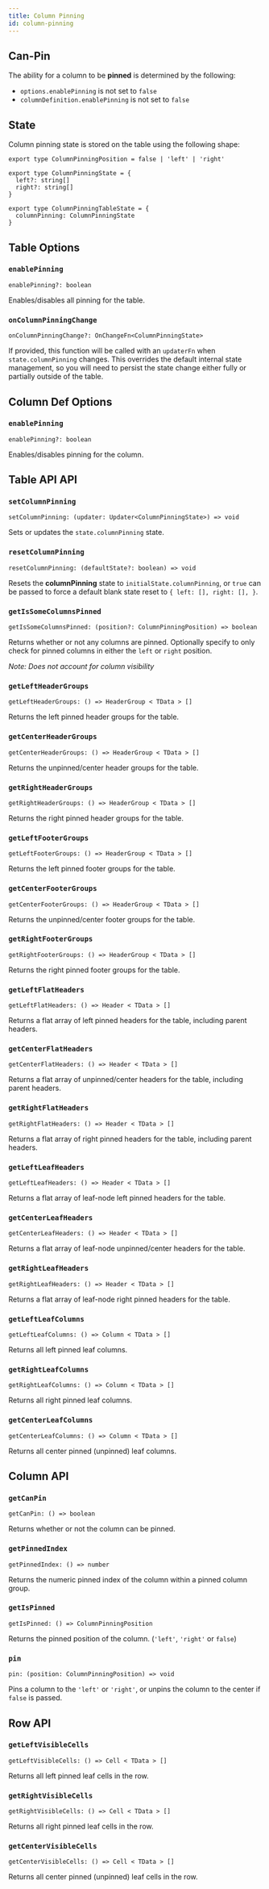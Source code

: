 ```yaml
---
title: Column Pinning
id: column-pinning
---
```


## Can-Pin

The ability for a column to be **pinned** is determined by the following:

- `options.enablePinning` is not set to `false`
- `columnDefinition.enablePinning` is not set to `false`

## State

Column pinning state is stored on the table using the following shape:

```tsx
export type ColumnPinningPosition = false | 'left' | 'right'

export type ColumnPinningState = {
  left?: string[]
  right?: string[]
}

export type ColumnPinningTableState = {
  columnPinning: ColumnPinningState
}
```

## Table Options

### `enablePinning`

```tsx
enablePinning?: boolean
```

Enables/disables all pinning for the table.

### `onColumnPinningChange`

```tsx
onColumnPinningChange?: OnChangeFn<ColumnPinningState>
```

If provided, this function will be called with an `updaterFn` when `state.columnPinning` changes. This overrides the default internal state management, so you will need to persist the state change either fully or partially outside of the table.

## Column Def Options

### `enablePinning`

```tsx
enablePinning?: boolean
```

Enables/disables pinning for the column.

## Table API API

### `setColumnPinning`

```tsx
setColumnPinning: (updater: Updater<ColumnPinningState>) => void
```

Sets or updates the `state.columnPinning` state.

### `resetColumnPinning`

```tsx
resetColumnPinning: (defaultState?: boolean) => void
```

Resets the **columnPinning** state to `initialState.columnPinning`, or `true` can be passed to force a default blank state reset to `{ left: [], right: [], }`.

### `getIsSomeColumnsPinned`

```tsx
getIsSomeColumnsPinned: (position?: ColumnPinningPosition) => boolean
```

Returns whether or not any columns are pinned. Optionally specify to only check for pinned columns in either the `left` or `right` position.

_Note: Does not account for column visibility_

### `getLeftHeaderGroups`

```tsx
getLeftHeaderGroups: () => HeaderGroup < TData > []
```

Returns the left pinned header groups for the table.

### `getCenterHeaderGroups`

```tsx
getCenterHeaderGroups: () => HeaderGroup < TData > []
```

Returns the unpinned/center header groups for the table.

### `getRightHeaderGroups`

```tsx
getRightHeaderGroups: () => HeaderGroup < TData > []
```

Returns the right pinned header groups for the table.

### `getLeftFooterGroups`

```tsx
getLeftFooterGroups: () => HeaderGroup < TData > []
```

Returns the left pinned footer groups for the table.

### `getCenterFooterGroups`

```tsx
getCenterFooterGroups: () => HeaderGroup < TData > []
```

Returns the unpinned/center footer groups for the table.

### `getRightFooterGroups`

```tsx
getRightFooterGroups: () => HeaderGroup < TData > []
```

Returns the right pinned footer groups for the table.

### `getLeftFlatHeaders`

```tsx
getLeftFlatHeaders: () => Header < TData > []
```

Returns a flat array of left pinned headers for the table, including parent headers.

### `getCenterFlatHeaders`

```tsx
getCenterFlatHeaders: () => Header < TData > []
```

Returns a flat array of unpinned/center headers for the table, including parent headers.

### `getRightFlatHeaders`

```tsx
getRightFlatHeaders: () => Header < TData > []
```

Returns a flat array of right pinned headers for the table, including parent headers.

### `getLeftLeafHeaders`

```tsx
getLeftLeafHeaders: () => Header < TData > []
```

Returns a flat array of leaf-node left pinned headers for the table.

### `getCenterLeafHeaders`

```tsx
getCenterLeafHeaders: () => Header < TData > []
```

Returns a flat array of leaf-node unpinned/center headers for the table.

### `getRightLeafHeaders`

```tsx
getRightLeafHeaders: () => Header < TData > []
```

Returns a flat array of leaf-node right pinned headers for the table.

### `getLeftLeafColumns`

```tsx
getLeftLeafColumns: () => Column < TData > []
```

Returns all left pinned leaf columns.

### `getRightLeafColumns`

```tsx
getRightLeafColumns: () => Column < TData > []
```

Returns all right pinned leaf columns.

### `getCenterLeafColumns`

```tsx
getCenterLeafColumns: () => Column < TData > []
```

Returns all center pinned (unpinned) leaf columns.

## Column API

### `getCanPin`

```tsx
getCanPin: () => boolean
```

Returns whether or not the column can be pinned.

### `getPinnedIndex`

```tsx
getPinnedIndex: () => number
```

Returns the numeric pinned index of the column within a pinned column group.

### `getIsPinned`

```tsx
getIsPinned: () => ColumnPinningPosition
```

Returns the pinned position of the column. (`'left'`, `'right'` or `false`)

### `pin`

```tsx
pin: (position: ColumnPinningPosition) => void
```

Pins a column to the `'left'` or `'right'`, or unpins the column to the center if `false` is passed.

## Row API

### `getLeftVisibleCells`

```tsx
getLeftVisibleCells: () => Cell < TData > []
```

Returns all left pinned leaf cells in the row.

### `getRightVisibleCells`

```tsx
getRightVisibleCells: () => Cell < TData > []
```

Returns all right pinned leaf cells in the row.

### `getCenterVisibleCells`

```tsx
getCenterVisibleCells: () => Cell < TData > []
```

Returns all center pinned (unpinned) leaf cells in the row.
